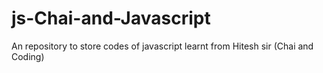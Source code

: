 # js-Chai-and-Javascript
An repository to store codes of javascript learnt from Hitesh sir (Chai and Coding)
